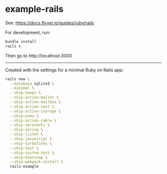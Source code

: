 # example-rails

See: https://docs.flyyer.io/guides/ruby/rails

For development, run:

```bash
bundle install
rails s
```

Then go to http://localhost:3000

---

Created with the settings for a minimal Ruby on Rails app:

```bash
rails new \
  --database sqlite3 \
  --minimal \
  --skip-keeps \
  --skip-action-mailer \
  --skip-action-mailbox \
  --skip-action-text \
  --skip-active-storage \
  --skip-puma \
  --skip-action-cable \
  --skip-sprockets \
  --skip-spring \
  --skip-listen \
  --skip-javascript \
  --skip-turbolinks \
  --skip-test \
  --skip-system-test \
  --skip-bootsnap \
  --skip-webpack-install \
  rails-example
```
